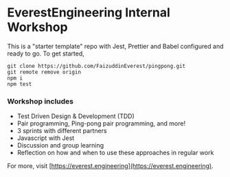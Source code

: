 # EverestEngineering Internal Workshop

This is a "starter template" repo with Jest, Prettier and Babel configured and ready to go. To get started,

```shell
git clone https://github.com/FaizuddinEverest/pingpong.git
git remote remove origin
npm i
npm test
```

### Workshop includes
- Test Driven Design & Development (TDD)
- Pair programming, Ping-pong pair programming, and more!
- 3 sprints with different partners
- Javascript with Jest
- Discussion and group learning
- Reflection on how and when to use these approaches in regular work


For more, visit [https://everest.engineering](https://everest.engineering).